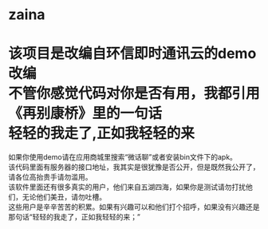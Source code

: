 zaina
=====
该项目是改编自环信即时通讯云的demo改编  
不管你感觉代码对你是否有用，我都引用《再别康桥》里的一句话  
轻轻的我走了,正如我轻轻的来  
=====
如果你使用demo请在应用商城里搜索“微话聊”或者安装bin文件下的apk。  
该代码里面有服务器的接口地址，我其实是很犹豫是否公开，但是既然我公开了，请各位高抬贵手请勿滥用。  
该软件里面还有很多真实的用户，他们来自五湖四海，如果你是测试请勿打扰他们，无论他们美丑，请勿吐槽。  
这些用户是辛辛苦苦的积累。如果有兴趣可以和他们打个招呼，如果没有兴趣还是那句话“轻轻的我走了，正如我轻轻的来；”  
 
